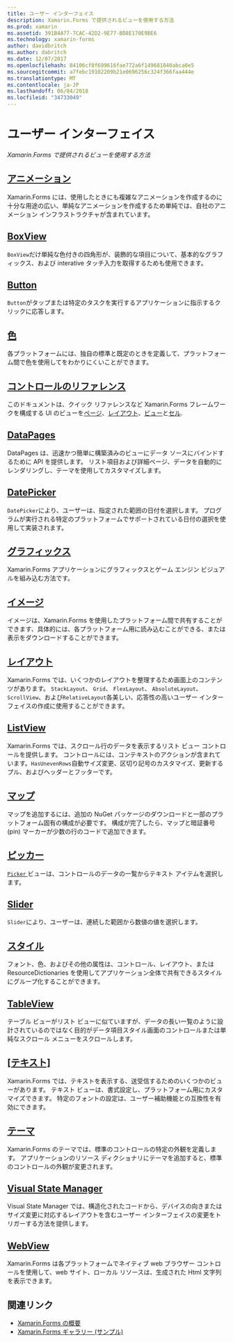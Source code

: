 ```yaml
---
title: ユーザー インターフェイス
description: Xamarin.Forms で提供されるビューを使用する方法
ms.prod: xamarin
ms.assetid: 391B4A77-7CAC-42D2-9E77-BD8E170E9BE6
ms.technology: xamarin-forms
author: davidbritch
ms.author: dabritch
ms.date: 12/07/2017
ms.openlocfilehash: 84106cf8f699616fae772a6f149681840abca0e5
ms.sourcegitcommit: a7febc19102209b21e0696256c324f366faa444e
ms.translationtype: MT
ms.contentlocale: ja-JP
ms.lasthandoff: 06/04/2018
ms.locfileid: "34733049"
---
```

# <a name="user-interface"></a>ユーザー インターフェイス

_Xamarin.Forms で提供されるビューを使用する方法_

## <a name="animationanimationindexmd"></a>[アニメーション](animation/index.md)

Xamarin.Forms には、使用したときにも複雑なアニメーションを作成するのに十分な用途の広い、単純なアニメーションを作成するため単純では、自社のアニメーション インフラストラクチャが含まれています。

## <a name="boxviewboxviewmd"></a>[BoxView](boxview.md)

`BoxView`だけ単純な色付きの四角形が、装飾的な項目について、基本的なグラフィックス、および interative タッチ入力を取得するためも使用できます。

## <a name="buttonbuttonmd"></a>[Button](button.md)

`Button`がタップまたは特定のタスクを実行するアプリケーションに指示するクリックに応答します。

## <a name="colorscolorsmd"></a>[色](colors.md)

各プラットフォームには、独自の標準と既定のときを定義して、プラットフォーム間で色を使用してをわかりにくいことができます。

## <a name="controls-referencecontrolsindexmd"></a>[コントロールのリファレンス](controls/index.md)

このドキュメントは、クイック リファレンスなど Xamarin.Forms フレームワークを構成する UI のビューを[ページ](~/xamarin-forms/user-interface/controls/pages.md)、[レイアウト](~/xamarin-forms/user-interface/controls/layouts.md)、[ビュー](~/xamarin-forms/user-interface/controls/views.md)と[セル](~/xamarin-forms/user-interface/controls/cells.md).

## <a name="datapagesdatapagesindexmd"></a>[DataPages](datapages/index.md)

DataPages は、迅速かつ簡単に構築済みのビューにデータ ソースにバインドするために API を提供します。 リスト項目および詳細ページ、データを自動的にレンダリングし、テーマを使用してカスタマイズします。

## <a name="datepickerdatepickermd"></a>[DatePicker](datepicker.md)

`DatePicker`により、ユーザーは、指定された範囲の日付を選択します。 プログラムが実行される特定のプラットフォームでサポートされている日付の選択を使用して実装されます。

## <a name="graphicsgraphicsindexmd"></a>[グラフィックス](graphics/index.md)

Xamarin.Forms アプリケーションにグラフィックスとゲーム エンジン ビジュアルを組み込む方法です。

## <a name="imagesimagesmd"></a>[イメージ](images.md)

イメージは、Xamarin.Forms を使用したプラットフォーム間で共有することができます、具体的には、各プラットフォーム用に読み込むことができる、または表示をダウンロードすることができます。

## <a name="layoutslayoutsindexmd"></a>[レイアウト](layouts/index.md)

Xamarin.Forms では、いくつかのレイアウトを整理するため画面上のコンテンツがあります。 `StackLayout`、 `Grid`、 `FlexLayout`、 `AbsoluteLayout`、 `ScrollView`、および`RelativeLayout`各美しい、応答性の高いユーザー インターフェイスの作成に使用することができます。

## <a name="listviewlistviewindexmd"></a>[ListView](listview/index.md)

Xamarin.Forms では、スクロール行のデータを表示するリスト ビュー コントロールを提供します。 コントロールには、コンテキストのアクションが含まれています。`HasUnevenRows`自動サイズ変更、区切り記号のカスタマイズ、更新するプル、およびヘッダーとフッターです。

## <a name="mapsmapmd"></a>[マップ](map.md)

マップを追加するには、追加の NuGet パッケージのダウンロードと一部のプラットフォーム固有の構成が必要です。 構成が完了したら、マップと暗証番号 (pin) マーカーが少数の行のコードで追加できます。

## <a name="pickerpickerindexmd"></a>[ピッカー](picker/index.md)

[ `Picker` ](https://developer.xamarin.com/api/type/Xamarin.Forms.Picker/)ビューは、コントロールのデータの一覧からテキスト アイテムを選択します。

## <a name="sliderslidermd"></a>[Slider](slider.md)

`Slider`により、ユーザーは、連続した範囲から数値の値を選択します。

## <a name="stylesstylesindexmd"></a>[スタイル](styles/index.md)

フォント、色、およびその他の属性は、コントロール、レイアウト、または ResourceDictionaries を使用してアプリケーション全体で共有できるスタイルにグループ化することができます。

## <a name="tableviewtableviewmd"></a>[TableView](tableview.md)

テーブル ビューがリスト ビューに似ていますが、データの長い一覧のように設計されているのではなく目的がデータ項目スタイル画面のコントロールまたは単純なスクロール メニューをスクロールします。

## <a name="texttextindexmd"></a>[[テキスト]](text/index.md)

Xamarin.Forms では、テキストを表示する、送受信するためのいくつかのビューがあります。 テキスト ビューは、書式設定し、プラットフォーム用にカスタマイズできます。 特定のフォントの設定は、ユーザー補助機能との互換性を有効にできます。

## <a name="themesthemesindexmd"></a>[テーマ](themes/index.md)

Xamarin.Forms のテーマでは、標準のコントロールの特定の外観を定義します。 アプリケーションのリソース ディクショナリにテーマを追加すると、標準のコントロールの外観が変更されます。

## <a name="visual-state-managervisual-state-managermd"></a>[Visual State Manager](visual-state-manager.md)

Visual State Manager では、構造化されたコードから、デバイスの向きまたはサイズ変更に対応するレイアウトを含むユーザー インターフェイスの変更をトリガーする方法を提供します。

## <a name="webviewwebviewmd"></a>[WebView](webview.md)

Xamarin.Forms は各プラットフォームでネイティブ web ブラウザー コントロールを使用して、web サイト、ローカル リソースは、生成された Html 文字列を表示できます。


## <a name="related-links"></a>関連リンク

- [Xamarin.Forms の概要](~/xamarin-forms/get-started/introduction-to-xamarin-forms.md)
- [Xamarin.Forms ギャラリー (サンプル)](https://developer.xamarin.com/samples/FormsGallery/)

